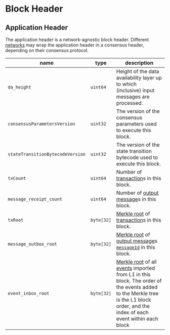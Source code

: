 # Block Header

## Application Header

The application header is a network-agnostic block header. Different [networks](../networks/index.md) may wrap the application header in a consensus header, depending on their consensus protocol.

| name                             | type       | description                                                                                                                                                                                                                                         |
|----------------------------------|------------|-----------------------------------------------------------------------------------------------------------------------------------------------------------------------------------------------------------------------------------------------------|
| `da_height`                      | `uint64`   | Height of the data availability layer up to which (inclusive) input messages are processed.                                                                                                                                                         |
| `consensusParametersVersion`     | `uint32`   | The version of the consensus parameters used to execute this block.                                                                                                                                                                                 |
| `stateTransitionBytecodeVersion` | `uint32`   | The version of the state transition bytecode used to execute this block.                                                                                                                                                                            |
| `txCount`                        | `uint64`   | Number of [transaction](../tx-format/transaction.md)s in this block.                                                                                                                                                                                |
| `message_receipt_count`          | `uint64`   | Number of [output message](../abi/receipts.md#messageout-receipt)s in this block.                                                                                                                                                                   |
| `txRoot`                         | `byte[32]` | [Merkle root](./cryptographic-primitives.md#binary-merkle-tree) of [transaction](../tx-format/transaction.md)s in this block.                                                                                                                       |
| `message_outbox_root`            | `byte[32]` | [Merkle root](./cryptographic-primitives.md#binary-merkle-tree) of [output message](../abi/receipts.md#messageout-receipt)s [`messageId`](../identifiers/utxo-id.md#message-id) in this block.                                                      |
| `event_inbox_root`               | `byte[32]` | [Merkle root](./cryptographic-primitives.md#binary-merkle-tree) of all [events](./relayer.md) imported from L1 in this block. The order of the events added to the Merkle tree is the L1 block order, and the index of each event within each block |
